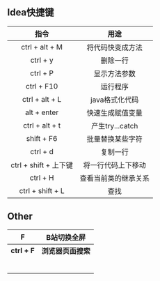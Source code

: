 ## Idea快捷键

| 指令                  | 用途                               |
| :------------------------: | :--------------------------------: |
| ctrl + alt + M           | 将代码快变成方法                          |
| ctrl + y | 删除一行 |
| ctrl + P | 显示方法参数             |
| ctrl + F10 | 运行程序               |
| ctrl + alt + L | java格式化代码          |
| alt + enter | 快速生成赋值变量 |
| ctrl + alt + t | 产生try...catch |
| shift + F6 | 批量替换某些字符 |
| ctrl + d | 复制一行 |
| ctrl + shift + 上下键 | 将一行代码上下移动 |
| ctrl + H | 查看当前类的继承关系 |
| ctrl + shift + L | 查找 |

## Other

|      F       |    B站切换全屏     |
| :----------: | :----------------: |
| **ctrl + F** | **浏览器页面搜索** |
|              |                    |
|              |                    |
|              |                    |
|              |                    |
|              |                    |
|              |                    |

